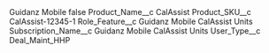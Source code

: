 <?xml version="1.0" encoding="UTF-8"?>
<CustomMetadata xmlns="http://soap.sforce.com/2006/04/metadata" xmlns:xsi="http://www.w3.org/2001/XMLSchema-instance" xmlns:xsd="http://www.w3.org/2001/XMLSchema">
    <label>Guidanz Mobile</label>
    <protected>false</protected>
    <values>
        <field>Product_Name__c</field>
        <value xsi:type="xsd:string">CalAssist</value>
    </values>
    <values>
        <field>Product_SKU__c</field>
        <value xsi:type="xsd:string">CalAssist-12345-1</value>
    </values>
    <values>
        <field>Role_Feature__c</field>
        <value xsi:type="xsd:string">Guidanz Mobile CalAssist Units</value>
    </values>
    <values>
        <field>Subscription_Name__c</field>
        <value xsi:type="xsd:string">Guidanz Mobile CalAssist Units</value>
    </values>
    <values>
        <field>User_Type__c</field>
        <value xsi:type="xsd:string">Deal_Maint_HHP</value>
    </values>
</CustomMetadata>
